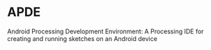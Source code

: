 APDE
====

Android Processing Development Environment: A Processing IDE for creating and running sketches on an Android device

